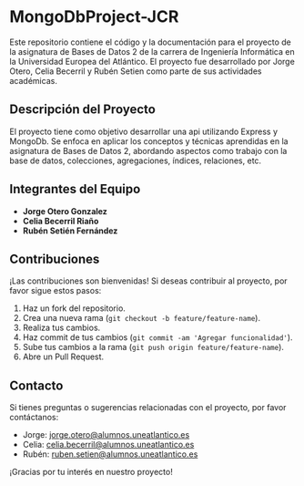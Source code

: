 # MongoDbProject-JCR

Este repositorio contiene el código y la documentación para el proyecto de la asignatura de Bases de Datos 2 de la carrera de Ingeniería Informática en la Universidad Europea del Atlántico. El proyecto fue desarrollado por Jorge Otero, Celia Becerril y Rubén Setien como parte de sus actividades académicas.

## Descripción del Proyecto

El proyecto tiene como objetivo desarrollar una api utilizando Express y MongoDb. Se enfoca en aplicar los conceptos y técnicas aprendidas en la asignatura de Bases de Datos 2, abordando aspectos como trabajo con la base de datos, colecciones, agregaciones, índices, relaciones, etc.

## Integrantes del Equipo

- **Jorge Otero Gonzalez**
- **Celia Becerril Riaño**
- **Rubén Setién Fernández**

## Contribuciones

¡Las contribuciones son bienvenidas! Si deseas contribuir al proyecto, por favor sigue estos pasos:

1. Haz un fork del repositorio.
2. Crea una nueva rama (`git checkout -b feature/feature-name`).
3. Realiza tus cambios.
4. Haz commit de tus cambios (`git commit -am 'Agregar funcionalidad'`).
5. Sube tus cambios a la rama (`git push origin feature/feature-name`).
6. Abre un Pull Request.

## Contacto

Si tienes preguntas o sugerencias relacionadas con el proyecto, por favor contáctanos:

- Jorge: jorge.otero@alumnos.uneatlantico.es
- Celia: celia.becerril@alumnos.uneatlantico.es
- Rubén: ruben.setien@alumnos.uneatlantico.es

¡Gracias por tu interés en nuestro proyecto!

